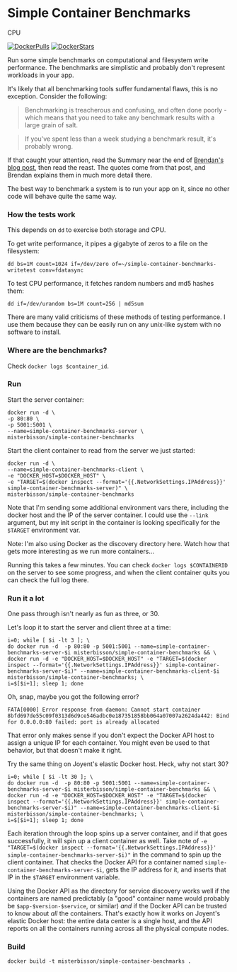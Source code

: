 # Simple Container Benchmarks

CPU

[![DockerPulls](https://img.shields.io/docker/pulls/misterbisson/simple-container-benchmarks.svg)](https://registry.hub.docker.com/u/misterbisson/simple-container-benchmarks/)
[![DockerStars](https://img.shields.io/docker/stars/misterbisson/simple-container-benchmarks.svg)](https://registry.hub.docker.com/u/misterbisson/simple-container-benchmarks/)

Run some simple benchmarks on computational and filesystem write performance. The benchmarks are simplistic and probably don't represent workloads in your app.

It's likely that all benchmarking tools suffer fundamental flaws, this is no exception. Consider the following:

> Benchmarking is treacherous and confusing, and often done poorly - which means that you need to take any benchmark results with a large grain of salt.

> If you've spent less than a week studying a benchmark result, it's probably wrong.

If that caught your attention, read the Summary near the end of [Brendan's blog post](http://www.brendangregg.com/ActiveBenchmarking/bonnie++.html#summary), then read the reast. The quotes come from that post, and Brendan explains them in much more detail there.

The best way to benchmark a system is to run your app on it, since no other code will behave quite the same way.

### How the tests work

This depends on `dd` to exercise both storage and CPU. 

To get write performance, it pipes a gigabyte of zeros to a file on the filesystem:

```
dd bs=1M count=1024 if=/dev/zero of=~/simple-container-benchmarks-writetest conv=fdatasync
```

To test CPU performance, it fetches random numbers and md5 hashes them:

```
dd if=/dev/urandom bs=1M count=256 | md5sum
```

There are many valid criticisms of these methods of testing performance. I use them because they can be easily run on any unix-like system with no software to install.

### Where are the benchmarks?

Check `docker logs $container_id`.

### Run

Start the server container:

```
docker run -d \
-p 80:80 \
-p 5001:5001 \
--name=simple-container-benchmarks-server \
misterbisson/simple-container-benchmarks
```

Start the client container to read from the server we just started:

```
docker run -d \
--name=simple-container-benchmarks-client \
-e "DOCKER_HOST=$DOCKER_HOST" \
-e "TARGET=$(docker inspect --format='{{.NetworkSettings.IPAddress}}' simple-container-benchmarks-server)" \
misterbisson/simple-container-benchmarks
```

Note that I'm sending some additional environment vars there, including the docker host and the IP of the server container. I could use the `--link` argument, but my init script in the container is looking specifically for the `$TARGET` environment var.

Note: I'm also using Docker as the discovery directory here. Watch how that gets more interesting as we run more containers...

Running this takes a few minutes. You can check `docker logs $CONTAINERID` on the server to see some progress, and when the client container quits you can check the full log there.

### Run it a lot

One pass through isn't nearly as fun as three, or 30.

Let's loop it to start the server and client three at a time:

```
i=0; while [ $i -lt 3 ]; \
do docker run -d  -p 80:80 -p 5001:5001 --name=simple-container-benchmarks-server-$i misterbisson/simple-container-benchmarks && \
docker run -d -e "DOCKER_HOST=$DOCKER_HOST" -e "TARGET=$(docker inspect --format='{{.NetworkSettings.IPAddress}}' simple-container-benchmarks-server-$i)" --name=simple-container-benchmarks-client-$i misterbisson/simple-container-benchmarks; \
i=$[$i+1]; sleep 1; done
```

Oh, snap, maybe you got the following error?

```
FATA[0000] Error response from daemon: Cannot start container 8bfd697de55c09f0313d6d9ce546adbc0e187351858bb064a07007a2624da442: Bind for 0.0.0.0:80 failed: port is already allocated 
```

That error only makes sense if you don't expect the Docker API host to assign a unique IP for each container. You might even be used to that behavior, but that doesn't make it right.

Try the same thing on Joyent's elastic Docker host. Heck, why not start 30?

```
i=0; while [ $i -lt 30 ]; \
do docker run -d  -p 80:80 -p 5001:5001 --name=simple-container-benchmarks-server-$i misterbisson/simple-container-benchmarks && \
docker run -d -e "DOCKER_HOST=$DOCKER_HOST" -e "TARGET=$(docker inspect --format='{{.NetworkSettings.IPAddress}}' simple-container-benchmarks-server-$i)" --name=simple-container-benchmarks-client-$i misterbisson/simple-container-benchmarks; \
i=$[$i+1]; sleep 1; done
```

Each iteration through the loop spins up a server container, and if that goes successfully, it will spin up a client container as well. Take note of `-e "TARGET=$(docker inspect --format='{{.NetworkSettings.IPAddress}}' simple-container-benchmarks-server-$i)"` in the command to spin up the client container. That checks the Docker API for a container named `simple-container-benchmarks-server-$i`, gets the IP address for it, and inserts that IP in the `$TARGET` environment variable.

Using the Docker API as the directory for service discovery works well if the containers are named predictably (a "good" container name would probably be `$app-$version-$service`, or similar) _and_ if the Docker API can be trusted to know about _all_ the containers. That's exactly how it works on Joyent's elastic Docker host: the entire data center is a single host, and the API reports on all the containers running across all the physical compute nodes.

### Build

```
docker build -t misterbisson/simple-container-benchmarks .
```
